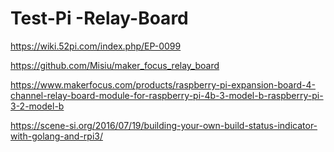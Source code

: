 # Test-Pi -Relay-Board

https://wiki.52pi.com/index.php/EP-0099

https://github.com/Misiu/maker_focus_relay_board

https://www.makerfocus.com/products/raspberry-pi-expansion-board-4-channel-relay-board-module-for-raspberry-pi-4b-3-model-b-raspberry-pi-3-2-model-b

https://scene-si.org/2016/07/19/building-your-own-build-status-indicator-with-golang-and-rpi3/


